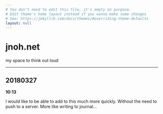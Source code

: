 ```yaml
---
# You don't need to edit this file, it's empty on purpose.
# Edit theme's home layout instead if you wanna make some changes
# See: https://jekyllrb.com/docs/themes/#overriding-theme-defaults
layout: null
---
```


# jnoh.net

my space to think out loud

---

## 20180327

**10:13**

I would like to be able to add to this much more quickly. Without the need to push to a server. More like writing to journal...
